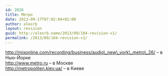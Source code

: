 ```yaml
---
id: 2026
title: Метро
date: 2013-09-17T07:02:04+02:00
author: alexrb
layout: revision
guid: http://alexrb.name/2013/09/184-revision-v1/
permalink: /2013/09/184-revision-v1/
---
```

http://mixonline.com/recording/business/audio\_new\_york\_metro\_26/ &#8211; в Нью-Йорке  
http://www.metro.ru &#8211; в Москве  
http://metropoliten.kiev.ua/ &#8211; в Киеве